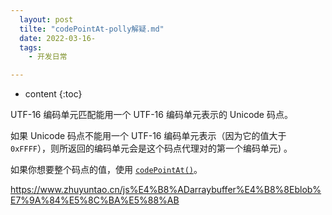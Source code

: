 ```yaml
---
  layout: post
  tilte: "codePointAt-polly解疑.md"
  date: 2022-03-16-
  tags: 
    - 开发日常

---
```



* content
{:toc}


UTF-16 编码单元匹配能用一个 UTF-16 编码单元表示的 Unicode 码点。

如果 Unicode 码点不能用一个 UTF-16 编码单元表示（因为它的值大于`0xFFFF`），则所返回的编码单元会是这个码点代理对的第一个编码单元) 。

如果你想要整个码点的值，使用 [`codePointAt()`](https://developer.mozilla.org/zh-CN/docs/Web/JavaScript/Reference/Global_Objects/String/codePointAt)。


https://www.zhuyuntao.cn/js%E4%B8%ADarraybuffer%E4%B8%8Eblob%E7%9A%84%E5%8C%BA%E5%88%AB
